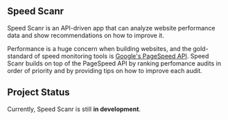 
## Speed Scanr

Speed Scanr is an API-driven app that can analyze website performance data and show recommendations on how to improve it. 

Performance is a huge concern when building websites, and the gold-standard of speed monitoring tools is [Google's PageSpeed API]([https://link](https://pagespeed.web.dev/)). Speed Scanr builds on top of the PageSpeed API by ranking perfomance audits in order of priority and by providing tips on how to improve each audit.

## Project Status

Currently, Speed Scanr is still **in development**. 


